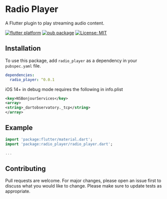 # Radio Player

A Flutter plugin to play streaming audio content.

[![flutter platform](https://img.shields.io/badge/Platform-Flutter-yellow.svg)](https://flutter.io)
[![pub package](https://img.shields.io/pub/v/radio_player.svg)](https://pub.dartlang.org/packages/radio_player)
[![License: MIT](https://img.shields.io/badge/License-MIT-yellow.svg)](https://opensource.org/licenses/MIT)

## Installation

To use this package, add `radio_player` as a dependency in your `pubspec.yaml` file.

```yaml
dependencies:
  radio_player: ^0.0.1
```

iOS 14+ in debug mode requires the following in info.plist

```xml
<key>NSBonjourServices</key>
<array>
<string>_dartobservatory._tcp</string>
</array>
```

## Example

```dart
import 'package:flutter/material.dart';
import 'package:radio_player/radio_player.dart';

...
```

## Contributing

Pull requests are welcome. For major changes, please open an issue first to discuss what you would like to change.
Please make sure to update tests as appropriate.
